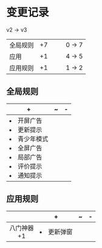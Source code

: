 # 变更记录

v2 -> v3

||||||
|-|:-:|:-:|:-:|:-:|
|全局规则|+7|||0 -> 7|
|应用|+1|||4 -> 5|
|应用规则|+1|||1 -> 2|

## 全局规则

|+|~|-|
|-|-|-|
|<li>开屏广告<li>更新提示<li>青少年模式<li>全屏广告<li>局部广告<li>评价提示<li>通知提示|||

## 应用规则

||+|~|-|
|:-:|-|-|-|
|八门神器<br>+1|<li>更新弹窗|||
